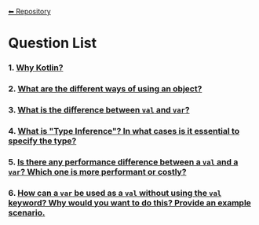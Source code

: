 [⬅ Repository](./README.md)

# Question List
  ### 1. [Why Kotlin?](https://github.com/bengisusaahin/KotlinInterviewQuestions#1--why-kotlin)
  ### 2. [What are the different ways of using an object?](https://github.com/bengisusaahin/KotlinInterviewQuestions#2--what-are-the-different-ways-of-using-an-object)
  ### 3. [What is the difference between `val` and `var`?](https://github.com/bengisusaahin/KotlinInterviewQuestions#3--what-is-the-difference-between-val-and-var)
  ### 4. [What is "Type Inference"? In what cases is it essential to specify the type?](https://github.com/bengisusaahin/KotlinInterviewQuestions#4--what-is-"Type-Inference"-in-what-cases-is-it-essential-to-specify-the-type)
  ### 5. [Is there any performance difference between a `val` and a `var`? Which one is more performant or costly?](https://github.com/bengisusaahin/KotlinInterviewQuestions#5--is-there-any-performance-difference-between-a-`val`-and-a-`var`)
  ### 6. [How can a `var` be used as a `val` without using the `val` keyword? Why would you want to do this? Provide an example scenario.](https://github.com/bengisusaahin/KotlinInterviewQuestions#6--how-can-a-`var`-be-used-as-a-`val`-without-using-the-`val`-keyword-why-would-you-want-to-do-this-provide-an-example-scenario.)



